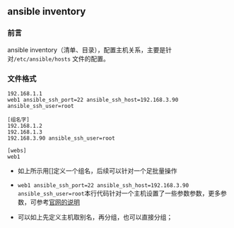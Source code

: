 ## ansible inventory

### 前言

ansible inventory（清单、目录），配置主机关系，主要是针对``/etc/ansible/hosts`` 文件的配置。


### 文件格式

```
192.168.1.1
web1 ansible_ssh_port=22 ansible_ssh_host=192.168.3.90 ansible_ssh_user=root

[组名字]
192.168.1.2
192.168.1.3
192.168.3.90 ansible_ssh_user=root

[webs]
web1

```

* 如上所示用[]定义一个组名，后续可以针对一个足批量操作
* ``web1 ansible_ssh_port=22 ansible_ssh_host=192.168.3.90 ansible_ssh_user=root``本行代码针对一个主机设置了一些参数参数，更多参数，可参考[官网的说明](http://www.ansible.com.cn/docs/intro_inventory.html#behavioral-parameters)

* 可以如上先定义主机取别名，再分组，也可以直接分组；




